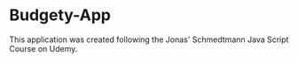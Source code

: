 # Budgety-App
This application was created following the Jonas' Schmedtmann Java Script Course on Udemy.
